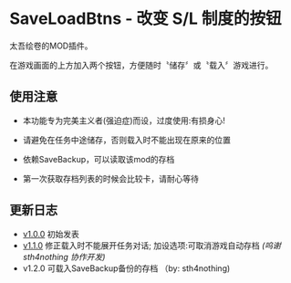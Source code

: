 # SaveLoadBtns - 改变 S/L 制度的按钮
太吾绘卷的MOD插件。

在游戏画面的上方加入两个按钮，方便随时〝储存〞或〝载入〞游戏进行。


## 使用注意
* 本功能专为完美主义者(强迫症)而设，过度使用:有损身心!

* 请避免在任务中途储存，否则载入时不能出现在原来的位置

* 依赖SaveBackup，可以读取该mod的存档
* 第一次获取存档列表的时候会比较卡，请耐心等待


## 更新日志
* [v1.0.0](../../../releases/download/release10232/SaveLoadBtns-1.0.0.zip) 初始发表
* [v1.1.0](../../../releases/download/release1113/SaveLoadBtns-1.1.0.zip) 修正载入时不能展开任务对话; 加设选项:可取消游戏自动存档 *(呜谢 sth4nothing 协作开发)*
* v1.2.0 可载入SaveBackup备份的存档 （by: sth4nothing)
